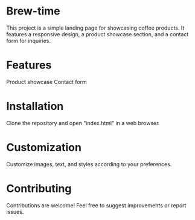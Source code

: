 # Brew-time
This project is a simple landing page for showcasing coffee products. It features a responsive design, a product showcase section, and a contact form for inquiries.

# Features
Product showcase
Contact form

# Installation
Clone the repository and open "index.html" in a web browser.

# Customization
Customize images, text, and styles according to your preferences.

# Contributing
Contributions are welcome! Feel free to suggest improvements or report issues.
